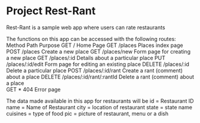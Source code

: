 # Project Rest-Rant

Rest-Rant is a sample web app where users can rate restaurants

The functions on this app can be accessed with the following routes:
Method      Path                        Purpose
GET         /                           Home Page
GET         /places                     Places index page
POST        /places                     Create a new place
GET         /places/new                 Form page for creating a new place
GET         /places/:id                 Details about a particular place
PUT         /places/:id/edit            Form page for editing an existing place
DELETE      /places/:id                 Delete a particular place
POST        /places/:id/rant            Create a rant (comment) about a place
DELETE      /places/:id/rant/:rantId    Delete a rant (comment) about a place       
GET         *                           404 Error page

The data made available in this app for restaurants will be
id = Restaurant ID 
name = Name of Restaurant
city = location of restaurant
state = state name
cuisines = type of food
pic = picture of restaurant, menu or a dish